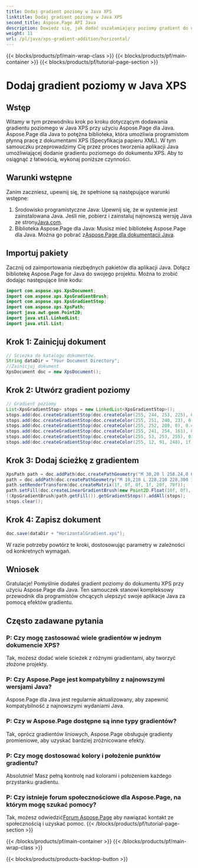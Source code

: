 ```yaml
---
title: Dodaj gradient poziomy w Java XPS
linktitle: Dodaj gradient poziomy w Java XPS
second_title: Aspose.Page API Java
description: Dowiedz się, jak dodać oszałamiający poziomy gradient do dokumentów XPS w Javie za pomocą Aspose.Page. Postępuj zgodnie z naszym przewodnikiem krok po kroku, aby zapewnić bezproblemową integrację.
weight: 11
url: /pl/java/xps-gradient-addition/horizontal/
---
```


{{< blocks/products/pf/main-wrap-class >}}
{{< blocks/products/pf/main-container >}}
{{< blocks/products/pf/tutorial-page-section >}}

# Dodaj gradient poziomy w Java XPS

## Wstęp
Witamy w tym przewodniku krok po kroku dotyczącym dodawania gradientu poziomego w Java XPS przy użyciu Aspose.Page dla Java. Aspose.Page dla Java to potężna biblioteka, która umożliwia programistom płynną pracę z dokumentami XPS (Specyfikacja papieru XML).
W tym samouczku przeprowadzimy Cię przez proces tworzenia aplikacji Java umożliwiającej dodanie gradientu poziomego do dokumentu XPS. Aby to osiągnąć z łatwością, wykonaj poniższe czynności.
## Warunki wstępne
Zanim zaczniesz, upewnij się, że spełnione są następujące warunki wstępne:
1. Środowisko programistyczne Java: Upewnij się, że w systemie jest zainstalowana Java. Jeśli nie, pobierz i zainstaluj najnowszą wersję Java ze strony[Java.com](https://www.java.com).
2.  Biblioteka Aspose.Page dla Java: Musisz mieć bibliotekę Aspose.Page dla Java. Można go pobrać z[Aspose.Page dla dokumentacji Java](https://reference.aspose.com/page/java/).
## Importuj pakiety
Zacznij od zaimportowania niezbędnych pakietów dla aplikacji Java. Dołącz bibliotekę Aspose.Page for Java do swojego projektu. Można to zrobić dodając następujące linie kodu:
```java
import com.aspose.xps.XpsDocument;
import com.aspose.xps.XpsGradientBrush;
import com.aspose.xps.XpsGradientStop;
import com.aspose.xps.XpsPath;
import java.awt.geom.Point2D;
import java.util.LinkedList;
import java.util.List;
```
## Krok 1: Zainicjuj dokument
```java
// Ścieżka do katalogu dokumentów.
String dataDir = "Your Document Directory";
//Zainicjuj dokument
XpsDocument doc = new XpsDocument();
```
## Krok 2: Utwórz gradient poziomy
```java
// Gradient poziomy
List<XpsGradientStop> stops = new LinkedList<XpsGradientStop>();
stops.add(doc.createGradientStop(doc.createColor(255, 244, 253, 225), 0.0673828f));
stops.add(doc.createGradientStop(doc.createColor(255, 251, 240, 23), 0.314453f));
stops.add(doc.createGradientStop(doc.createColor(255, 252, 209, 0), 0.482422f));
stops.add(doc.createGradientStop(doc.createColor(255, 241, 254, 161), 0.634766f));
stops.add(doc.createGradientStop(doc.createColor(255, 53, 253, 255), 0.915039f));
stops.add(doc.createGradientStop(doc.createColor(255, 12, 91, 248), 1f));
```
## Krok 3: Dodaj ścieżkę z gradientem
```java
XpsPath path = doc.addPath(doc.createPathGeometry("M 30,20 l 258.24,0 0,56.64 -258.24,0 Z"));
path = doc.addPath(doc.createPathGeometry("M 10,210 L 228,210 228,300 10,300"));
path.setRenderTransform(doc.createMatrix(1f, 0f, 0f, 1f, 20f, 70f));
path.setFill(doc.createLinearGradientBrush(new Point2D.Float(10f, 0f), new Point2D.Float(228f, 0f)));
((XpsGradientBrush)path.getFill()).getGradientStops().addAll(stops);
stops.clear();
```
## Krok 4: Zapisz dokument
```java
doc.save(dataDir + "HorizontalGradient.xps");
```
W razie potrzeby powtórz te kroki, dostosowując parametry w zależności od konkretnych wymagań.
## Wniosek
Gratulacje! Pomyślnie dodałeś gradient poziomy do dokumentu XPS przy użyciu Aspose.Page dla Java. Ten samouczek stanowi kompleksowy przewodnik dla programistów chcących ulepszyć swoje aplikacje Java za pomocą efektów gradientu.
## Często zadawane pytania
### P: Czy mogę zastosować wiele gradientów w jednym dokumencie XPS?
Tak, możesz dodać wiele ścieżek z różnymi gradientami, aby tworzyć złożone projekty.
### P: Czy Aspose.Page jest kompatybilny z najnowszymi wersjami Java?
Aspose.Page dla Java jest regularnie aktualizowany, aby zapewnić kompatybilność z najnowszymi wydaniami Java.
### P: Czy w Aspose.Page dostępne są inne typy gradientów?
Tak, oprócz gradientów liniowych, Aspose.Page obsługuje gradienty promieniowe, aby uzyskać bardziej zróżnicowane efekty.
### P: Czy mogę dostosować kolory i położenie punktów gradientu?
Absolutnie! Masz pełną kontrolę nad kolorami i położeniem każdego przystanku gradientu.
### P: Czy istnieje forum społecznościowe dla Aspose.Page, na którym mogę szukać pomocy?
 Tak, możesz odwiedzić[Forum Aspose.Page](https://forum.aspose.com/c/page/39) aby nawiązać kontakt ze społecznością i uzyskać pomoc.
{{< /blocks/products/pf/tutorial-page-section >}}

{{< /blocks/products/pf/main-container >}}
{{< /blocks/products/pf/main-wrap-class >}}

{{< blocks/products/products-backtop-button >}}
